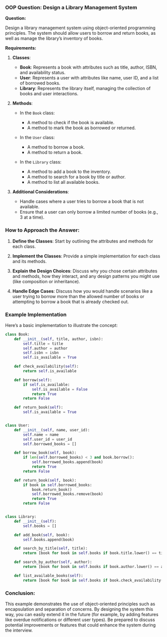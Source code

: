 

### OOP Question: Design a Library Management System

**Question:**

Design a library management system using object-oriented programming principles. The system should allow users to borrow and return books, as well as manage the library’s inventory of books. 

**Requirements:**
1. **Classes**:
   - **Book**: Represents a book with attributes such as title, author, ISBN, and availability status.
   - **User**: Represents a user with attributes like name, user ID, and a list of borrowed books.
   - **Library**: Represents the library itself, managing the collection of books and user interactions.

2. **Methods**:
   - In the `Book` class:
     - A method to check if the book is available.
     - A method to mark the book as borrowed or returned.
   
   - In the `User` class:
     - A method to borrow a book.
     - A method to return a book.
   
   - In the `Library` class:
     - A method to add a book to the inventory.
     - A method to search for a book by title or author.
     - A method to list all available books.

3. **Additional Considerations**:
   - Handle cases where a user tries to borrow a book that is not available.
   - Ensure that a user can only borrow a limited number of books (e.g., 3 at a time).

### How to Approach the Answer:

1. **Define the Classes**: Start by outlining the attributes and methods for each class.

2. **Implement the Classes**: Provide a simple implementation for each class and its methods.

3. **Explain the Design Choices**: Discuss why you chose certain attributes and methods, how they interact, and any design patterns you might use (like composition or inheritance).

4. **Handle Edge Cases**: Discuss how you would handle scenarios like a user trying to borrow more than the allowed number of books or attempting to borrow a book that is already checked out.

### Example Implementation

Here’s a basic implementation to illustrate the concept:

```python
class Book:
    def __init__(self, title, author, isbn):
        self.title = title
        self.author = author
        self.isbn = isbn
        self.is_available = True

    def check_availability(self):
        return self.is_available

    def borrow(self):
        if self.is_available:
            self.is_available = False
            return True
        return False

    def return_book(self):
        self.is_available = True


class User:
    def __init__(self, name, user_id):
        self.name = name
        self.user_id = user_id
        self.borrowed_books = []

    def borrow_book(self, book):
        if len(self.borrowed_books) < 3 and book.borrow():
            self.borrowed_books.append(book)
            return True
        return False

    def return_book(self, book):
        if book in self.borrowed_books:
            book.return_book()
            self.borrowed_books.remove(book)
            return True
        return False


class Library:
    def __init__(self):
        self.books = []

    def add_book(self, book):
        self.books.append(book)

    def search_by_title(self, title):
        return [book for book in self.books if book.title.lower() == title.lower()]

    def search_by_author(self, author):
        return [book for book in self.books if book.author.lower() == author.lower()]

    def list_available_books(self):
        return [book for book in self.books if book.check_availability()]
```

### Conclusion:

This example demonstrates the use of object-oriented principles such as encapsulation and separation of concerns. By designing the system this way, you can easily extend it in the future (for example, by adding features like overdue notifications or different user types). Be prepared to discuss potential improvements or features that could enhance the system during the interview.

